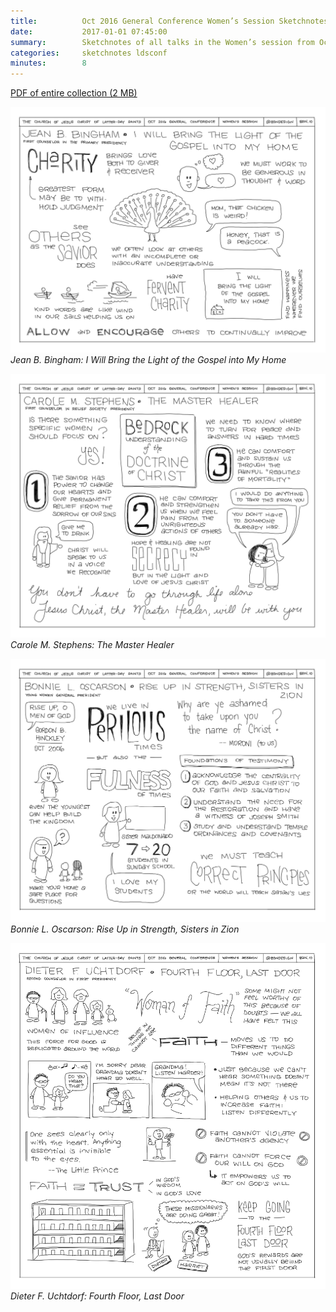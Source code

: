 ```yaml
---
title:          Oct 2016 General Conference Women’s Session Sketchnotes
date:           2017-01-01 07:45:00
summary:        Sketchnotes of all talks in the Women’s session from Oct 2016 LDS General Conference
categories:     sketchnotes ldsconf
minutes:        8
---
```


[PDF of entire collection (2 MB)](/images/sketchnotes/general-conference-oct-2016/oct-2016-general-conference-01-womens-sketchnotes.pdf)

![General Conference 01](/images/sketchnotes/general-conference-oct-2016/oct-2016-general-conference-sketchnote-01.jpg)
_Jean B. Bingham: I Will Bring the Light of the Gospel into My Home_

![General Conference 02](/images/sketchnotes/general-conference-oct-2016/oct-2016-general-conference-sketchnote-02.jpg)
_Carole M. Stephens: The Master Healer_

![General Conference 03](/images/sketchnotes/general-conference-oct-2016/oct-2016-general-conference-sketchnote-03.jpg)
_Bonnie L. Oscarson: Rise Up in Strength, Sisters in Zion_

![General Conference 04](/images/sketchnotes/general-conference-oct-2016/oct-2016-general-conference-sketchnote-04.jpg)
_Dieter F. Uchtdorf: Fourth Floor, Last Door_
